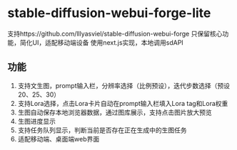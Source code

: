 # stable-diffusion-webui-forge-lite
支持https://github.com/lllyasviel/stable-diffusion-webui-forge
只保留核心功能，简化UI，适配移动端设备
使用next.js实现，本地调用sdAPI

## 功能
1. 支持文生图，prompt输入栏，分辨率选择（比例预设），迭代步数选择（预设20、25、30）
2. 支持Lora选择，点击Lora卡片自动在prompt输入栏填入Lora tag和Lora权重
3. 生图自动保存本地浏览器数据，通过图库展示，支持点击图片放大预览
4. 生图进度显示
5. 支持任务队列显示，判断当前是否存在正在生成中的生图任务
6. 适配移动端、桌面端web界面

